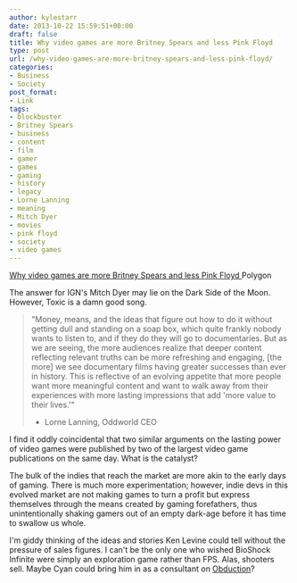 ```yaml
---
author: kylestarr
date: 2013-10-22 15:59:51+00:00
draft: false
title: Why video games are more Britney Spears and less Pink Floyd
type: post
url: /why-video-games-are-more-britney-spears-and-less-pink-floyd/
categories:
- Business
- Society
post_format:
- Link
tags:
- blockbuster
- Britney Spears
- business
- content
- film
- gamer
- games
- gaming
- history
- legacy
- Lorne Lanning
- meaning
- Mitch Dyer
- movies
- pink floyd
- society
- video games
---
```


[Why video games are more Britney Spears and less Pink Floyd
](http://www.polygon.com/2013/10/21/4849132/video-game-storytellers-can-learn-from-shakespeare-and-pink-floyd)Polygon

The answer for IGN's Mitch Dyer may lie on the Dark Side of the Moon. However, Toxic is a damn good song.


<blockquote>"Money, means, and the ideas that figure out how to do it without getting dull and standing on a soap box, which quite frankly nobody wants to listen to, and if they do they will go to documentaries. But as we are seeing, the more audiences realize that deeper content reflecting relevant truths can be more refreshing and engaging, [the more] we see documentary films having greater successes than ever in history. This is reflective of an evolving appetite that more people want more meaningful content and want to walk away from their experiences with more lasting impressions that add 'more value to their lives.'"

- Lorne Lanning, Oddworld CEO</blockquote>


I find it oddly coincidental that two similar arguments on the lasting power of video games were published by two of the largest video game publications on the same day. What is the catalyst?

The bulk of the indies that reach the market are more akin to the early days of gaming. There is much more experimentation; however, indie devs in this evolved market are not making games to turn a profit but express themselves through the means created by gaming forefathers, thus unintentionally shaking gamers out of an empty dark-age before it has time to swallow us whole.

I'm giddy thinking of the ideas and stories Ken Levine could tell without the pressure of sales figures. I can't be the only one who wished BioShock Infinite were simply an exploration game rather than FPS. Alas, shooters sell. Maybe Cyan could bring him in as a consultant on [Obduction](http://www.kickstarter.com/projects/cyaninc/obduction)?

